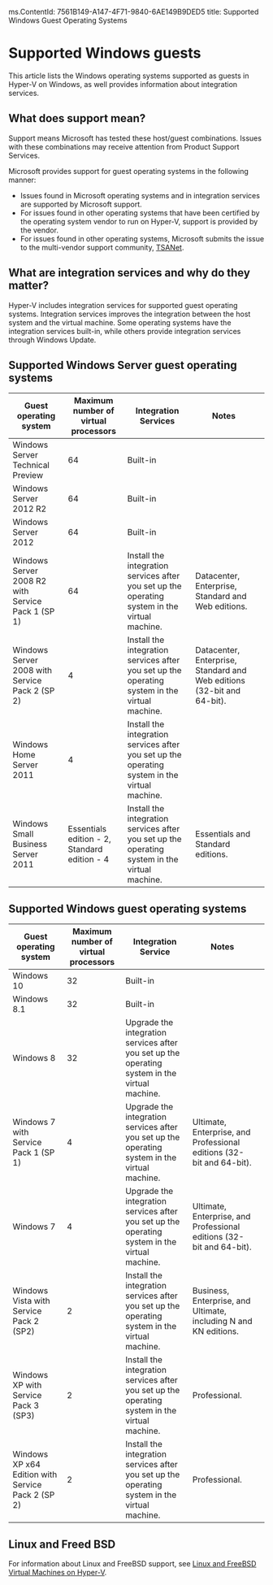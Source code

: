 ms.ContentId: 7561B149-A147-4F71-9840-6AE149B9DED5
title: Supported Windows Guest Operating Systems


# Supported Windows guests
This article lists the Windows operating systems supported as guests in Hyper-V on Windows, as well provides information about integration services. 


## What does support mean? 
Support means Microsoft has tested these host/guest combinations.  Issues with these combinations may receive attention from Product Support Services.
 
Microsoft provides support for guest operating systems in the following manner:
* Issues found in Microsoft operating systems and in integration services are supported by Microsoft support.
* For issues found in other operating systems that have been certified by the operating system vendor to run on Hyper-V, support is provided by the vendor.
* For issues found in other operating systems, Microsoft submits the issue to the multi-vendor support community, [TSANet](http://www.tsanet.org/).

## What are integration services and why do they matter?
Hyper-V includes integration services for supported guest operating systems.  Integration services improves the integration between the host system and the virtual machine. Some operating systems have the integration services built-in, while others provide integration services through Windows Update.

## Supported Windows Server guest operating systems

 |  Guest operating system  |  Maximum number of virtual processors  |  Integration Services  |  Notes  | 	 | 
 | ----- | ----- | ----- | ----- | ----- |
 |  Windows Server Technical Preview | 64 | Built-in |    | 	 | 
 |  Windows Server 2012 R2 | 64 | Built-in |    | 	 | 
 |  Windows Server 2012 | 64 | Built-in |     | 	 | 
 |  Windows Server 2008 R2 with Service Pack 1 (SP 1) | 64 | Install the integration services after you set up the operating system in the virtual machine. | Datacenter, Enterprise, Standard and Web editions.  | 	 | 
 |  Windows Server 2008 with Service Pack 2 (SP 2) | 4 | Install the integration services after you set up the operating system in the virtual machine. | Datacenter, Enterprise, Standard and Web editions (32-bit and 64-bit).  | 	 | 
 |  Windows Home Server 2011 | 4 | Install the integration services after you set up the operating system in the virtual machine. |     | 	 | 
 |  Windows Small Business Server 2011  |  Essentials edition - 2, Standard edition - 4  |  Install the integration services after you set up the operating system in the virtual machine.  |  Essentials and Standard editions.  | 		 | 
 
 
## Supported Windows guest operating systems

 |  Guest operating system |  Maximum number of virtual processors |  Integration Service  |  Notes  | 	|
 | ----- | ----- | ----- | ----- | ----- |
 | Windows 10 | 32 | Built-in |  | 	|
 | Windows 8.1 | 32 | Built-in |  | 	|
 | Windows 8 | 32 | Upgrade the integration services after you set up the operating system in the virtual machine. |  | 	|
 | Windows 7 with Service Pack 1 (SP 1) | 4 | Upgrade the integration services after you set up the operating system in the virtual machine. | Ultimate, Enterprise, and Professional editions (32-bit and 64-bit). | 	|
 | Windows 7 | 4 | Upgrade the integration services after you set up the operating system in the virtual machine. | Ultimate, Enterprise, and Professional editions (32-bit and 64-bit). | 	|
 | Windows Vista with Service Pack 2 (SP2) | 2 | Install the integration services after you set up the operating system in the virtual machine. | Business, Enterprise, and Ultimate, including N and KN editions. |  	|
 | Windows XP with Service Pack 3 (SP3) | 2 | Install the integration services after you set up the operating system in the virtual machine. | Professional. |  	|
 | Windows XP x64 Edition with Service Pack 2 (SP 2) | 2 | Install the integration services after you set up the operating system in the virtual machine. | Professional. | 	|
 
## Linux and Freed BSD
For information about Linux and FreeBSD support, see [Linux and FreeBSD Virtual Machines on Hyper-V](https://technet.microsoft.com/library/dn531030.aspx).

